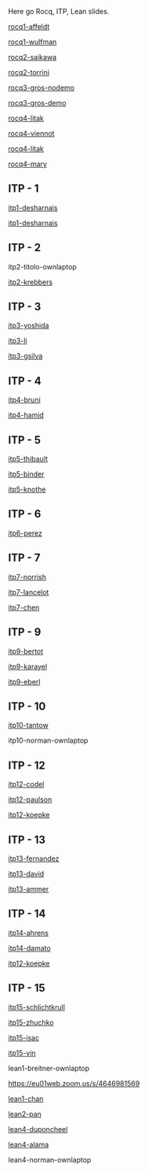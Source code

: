 Here go Rocq, ITP, Lean slides.

[rocq1-affeldt](rocq1-affeldt.pdf)

[rocq1-wulfman](rocq1-wulfman.pdf)

[rocq2-saikawa](rocq2-saikawa.pdf)

[rocq2-torrini](rocq2-torrini.pdf)

[rocq3-gros-nodemo](rocq3-gros-nodemo.pdf)

[rocq3-gros-demo](rocq3-gros.pdf)

[rocq4-litak](rocq4-litak.pdf)

[rocq4-viennot](rocq4-viennot.pdf)

[rocq4-litak](rocq4-litak.pdf)

[rocq4-mary](rocq4-mary.pdf)


## ITP - 1
[itp1-desharnais](itp1-desharnais.pdf)

[itp1-desharnais](itp1-tourret.pdf)

## ITP - 2 

itp2-titolo-ownlaptop

[itp2-krebbers](itp2-krebbers.pdf)

## ITP - 3

[itp3-yoshida](itp3-yoshida.pdf)

[itp3-li](itp3-li.pdf)

[itp3-gsilva](itp3-gsilva.pdf)

## ITP - 4

[itp4-bruni](itp4-bruni.pdf)

[itp4-hamid](itp4-hamid.pdf)

## ITP - 5

[itp5-thibault](itp5-thibault.pdf)

[itp5-binder](itp5-binder.pdf)

[itp5-knothe](itp5-knothe.pdf)

## ITP - 6

[itp6-perez](itp6-perez.pdf)

## ITP - 7

[itp7-norrish](itp7-norrish.pdf)

[itp7-lancelot](itp7-lancelot.pdf)

[itp7-chen](itp7-chen.pdf)


## ITP - 9

[itp9-bertot](itp9-bertot.pdf)

[itp9-karayel](itp9-karayel.pdf)

[itp9-eberl](itp9-eberl.pdf)

## ITP - 10

[itp10-tantow](itp10-tantow.pdf)

itp10-norman-ownlaptop

## ITP - 12

[itp12-codel](itp12-codel.pdf)

[itp12-paulson](itp12-paulson.pdf)

[itp12-koepke](itp12-koepke.pdf)

## ITP - 13

[itp13-fernandez](itp13-fernandez.pdf)

[itp13-david](itp13-david.pdf)

[itp13-ammer](itp13-ammer.pdf)

## ITP - 14

[itp14-ahrens](itp14-ahrens.pdf)

[itp14-damato](itp14-damato.pdf)

[itp12-koepke](itp14-carneiro.pdf)

## ITP - 15

[itp15-schlichtkrull](itp15-schlichtkrull.pdf)

[itp15-zhuchko](itp15-zhuchko.pdf)

[itp15-isac](itp15-isac.pdf)

[itp15-vin](itp15-vin.pdf)

lean1-breitner-ownlaptop

https://eu01web.zoom.us/s/4646981569

[lean1-chan](lean1-chan.pdf)

[lean2-pan](lean1-pan.pdf)


[lean4-duponcheel](lean4-duponcheel.pdf)

[lean4-alama](lean4-alama.pdf)

lean4-norman-ownlaptop


